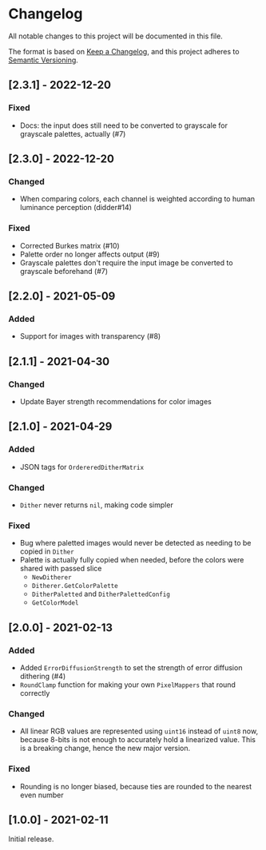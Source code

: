 # Changelog
All notable changes to this project will be documented in this file.

The format is based on [Keep a Changelog](https://keepachangelog.com/en/1.0.0/),
and this project adheres to [Semantic Versioning](https://semver.org/spec/v2.0.0.html).

## [2.3.1] - 2022-12-20
### Fixed
- Docs: the input does still need to be converted to grayscale for grayscale palettes, actually (#7)

## [2.3.0] - 2022-12-20
### Changed
- When comparing colors, each channel is weighted according to human luminance perception (didder#14)

### Fixed
- Corrected Burkes matrix (#10)
- Palette order no longer affects output (#9)
- Grayscale palettes don't require the input image be converted to grayscale beforehand (#7)

## [2.2.0] - 2021-05-09
### Added
- Support for images with transparency (#8)


## [2.1.1] - 2021-04-30
### Changed
- Update Bayer strength recommendations for color images


## [2.1.0] - 2021-04-29
### Added
- JSON tags for `OrdereredDitherMatrix`

### Changed
- `Dither` never returns `nil`, making code simpler

### Fixed
- Bug where paletted images would never be detected as needing to be copied in `Dither`
- Palette is actually fully copied when needed, before the colors were shared with passed slice
  - `NewDitherer`
  - `Ditherer.GetColorPalette`
  - `DitherPaletted` and `DitherPalettedConfig`
  - `GetColorModel`


## [2.0.0] - 2021-02-13
### Added
- Added `ErrorDiffusionStrength` to set the strength of error diffusion dithering (#4)
- `RoundClamp` function for making your own `PixelMappers` that round correctly

### Changed
- All linear RGB values are represented using `uint16` instead of `uint8` now, because 8-bits is not enough to accurately hold a linearized value. This is a breaking change, hence the new major version.

### Fixed
- Rounding is no longer biased, because ties are rounded to the nearest even number


## [1.0.0] - 2021-02-11
Initial release.
